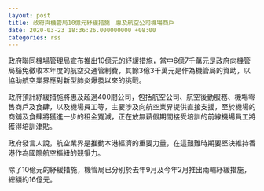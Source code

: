 ```yaml
---
layout: post
title: 政府與機管局10億元紓緩措施　惠及航空公司機場商戶
date: 2020-03-23 18:36:26.000000000 +08:00
categories: rss
---
```


政府聯同機場管理局宣布推出10億元的紓緩措施，當中6億7千萬元是政府向機管局豁免徵收本年度的航空交通管制費，其餘3億3千萬元是作為機管局的資助，以協助航空業界應對新型肺炎爆發以來的挑戰。　

政府預計紓緩措施將惠及超過400間公司，包括航空公司、航空後勤服務、機場零售商戶及食肆，以及機場員工等，主要涉及向航空業界提供直接支援，至於機場的商舖及食肆將獲進一步的租金寬減，正在放無薪假期間接受培訓的前線機場員工將獲得培訓津貼。

政府發言人說，航空業界是推動本港經濟的重要力量，在這艱難時期要堅決維持香港作為國際航空樞紐的競爭力。

除了10億元的紓緩措施，機管局已分別於去年9月及今年2月推出兩輪紓緩措施，總額約16億元。
